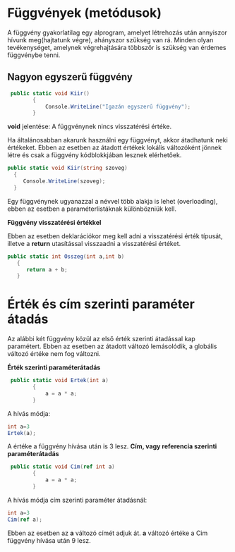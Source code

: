 ﻿# Függvények (metódusok)

A függvény gyakorlatilag egy alprogram, amelyet létrehozás után annyiszor hívunk meg(hajtatunk végre), ahányszor szükség van rá. Minden olyan tevékenységet, amelynek végrehajtására többször is szükség van érdemes függvénybe tenni.

## Nagyon egyszerű függvény

```C#
 public static void Kiir()
        {
            Console.WriteLine("Igazán egyszerű függvény");
        }
```
**void** jelentése: A függvénynek nincs visszatérési értéke.

Ha általánosabban akarunk használni egy függvényt, akkor átadhatunk neki értékeket.
Ebben az esetben az átadott értékek lokális változóként jönnek létre és csak a függvény kódblokkjában lesznek elérhetőek.

```C#
public static void Kiir(string szoveg)
  {
     Console.WriteLine(szoveg);
  }
```
Egy függvénynek ugyanazzal a névvel több alakja is lehet (overloading), ebben az esetben a paraméterlistáknak különbözniük kell.

**Függvény visszatérési értékkel**

Ebben az esetben deklarációkor meg kell adni a visszatérési érték típusát, illetve a **return** utasítással visszaadni a visszatérési értéket.
```C#
public static int Osszeg(int a,int b)
   {
      return a + b;
   }
```
# Érték és cím szerinti paraméter átadás

Az alábbi két függvény közül az első érték szerinti átadással kap paramétert. Ebben az esetben az átadott változó lemásolódik, a globális változó értéke nem fog változni.

**Érték szerinti paraméterátadás**
```c#
 public static void Ertek(int a)
        {
            a = a * a;
        }
```
A hívás módja:
```C#
int a=3
Ertek(a);
```
A értéke a függvény hívása után is 3 lesz.
**Cím, vagy referencia szerinti paraméterátadás**
```c#
 public static void Cim(ref int a)
        {
            a = a * a;
        }
```
A hívás módja cím szerinti paraméter átadásnál:
```C#
int a=3
Cim(ref a);
```
Ebben az esetben az **a** változó címét adjuk át.
**a** változó értéke a Cim függvény hívása után 9 lesz.
